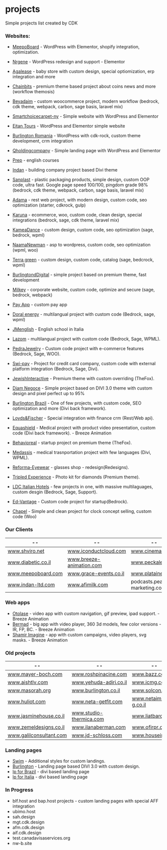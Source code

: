 # projects
Simple projects list created by CDK

### Websites:
* [MeepoBoard](https://www.meepoboard.com) - WordPress with Elementor, shopify integration, optimization.
* [Nrgene](https://www.nrgene.com) - WordPress redesign and support - Elementor
* [Agalease](https://www.agalease-baby.co.il) - baby store with custom design, special optiomization, erp integration and more
* [Chainbits](https://www.chainbits.com) - premium theme based project about coins news and more (workflow themosis)
* [Beyadaim](https://www.beyadaim.com) - custom woocommerce project, modern workflow (bedrock, cdk theme, webpack, carbon, sage basis, laravel mix)
* [Smartchoicecarpet-ny](https://www.smartchoicecarpet-ny.com) - Simple website with WordPress and Elementor

* [Eitan Tours](https://eitan.tours) - WordPress and Elementor simple website
* [Burlington Romania](https://www.burlingtonenglish.ro) - WordPress with cdk-rock, custom theme development, crm integration
* [Qholdingcompany](https://qmd.qholdingcompany.com) - Simple landing page with WordPress and Elementor
* [Prep](https://www.prep.co.il) - english courses
* [Indan](http://ind.cdk.co.il) - building company project based Divi theme
* [Sanplast](https://www.sanplast.co.il/) - plastic packaging products, simple design, custom OOP code, ultra fast. Google page speed 100/100, pingdom grade 98% (bedrock, cdk theme, webpack, carbon, sage basis, laravel mix)
* [Adama](https://www.adamaltd.co.il) - rest web project, with modern design, custom code, seo optimization (starter, cdkrock, gulp)
* [Karuna](https://www.karuna.co.il) - ecommerce, woo, custom code, clean design, special integrations (bedrock, sage, cdk theme, laravel mix)
* [KameaDance](https://www.kameadance.com) - custom design, custom code, seo optimization (sage, bedrock, wpml)
* [NaamaNewman](https://www.naamanewman.co.il) - asp to wordpress, custom code, seo optimization (wpml, woo)
* [Terra green](http://www.terragreenmed.com) - custom design, custom code, catalog (sage, bedcrock, wpml)
* [BurlingtondDigital](http://www.burlingtondigital.com) - simple project based on premium theme, fast development
* [Milkey](https://www.milkey.co.ke/) - corporate website, custom code, optimize and secure (sage, bedrock, webpack)
* [Pay App](https://pay.itscanadatime.com) - custom pay app
* [Doral energy](http://doral-energy.com) - multilangual project with custom code (Bedrock, sage, wpml)
* [JMenglish](https://www.jmenglish.it) - English school in Italia
* [Lazom](http://www.lazrom.com) - multilangual project with custom code (Bedrock, Sage, WPML).
* [PedraJewelry](http://pedrajewelry.co.il) - Custom code project with e-commerce features (Bedrock, Sage, WOO).
* [Swi-pay](https://www.swi-pay.com) - Project for credit card company, custom code with external platform integration (Bedrock, Sage, Divi).
* [JewishInteractive](http://jewishinteractive.org) - Premium theme with custom overriding (TheFox).
* [Diam Negoce](https://www.diam-negoce.com) - Simple project based on DIVI 3.0 theme with custom design and pixel perfect up to 95%
* [Burlington Brazil](https://www.institutomindset.com.br) - One of few projects, with custom code, SEO optimization and more (Divi back framework).
* [Loyds&Fischer](https://www.lloyds-and-fischer.com) - Special integration with finance crm (Rest/Web api).
* [Equashield](http://www.equashield.com) - Medical project with product video presentation, custom code (Divi back framework). - Breeze Animation
* [Behavioreal](http://www.behavioreal.com) - startup project on premium theme (TheFox).
* [Medassis](http://medassis.org) - medical trasnportation project with few languages (Divi, WPML).
* [Reforma-Eyewear](http://reforma-eyewear.com) - glasses shop - redesign(Redesigns).
* [Tripled Experience](http://tripled-experience.com) - Photo kit for diamonds (Premium theme).
* [LDC Italian Hotels](http://www.ldcitalianhotels.com) - few projects in one, with massive multilaguages, custom desgin (Bedrock, Sage, Support).
* [Ed-Vantage](http://ed-vantage.co/) - Custom code project for startup(Bedrock).
* [Chapel](http://dev.chapel.se) - Simple and clean project for clock concept selling, custom code (Woo)

### Our Clients
--  |  -- | --  |  --
--- | --- | --- | ---
www.shviro.net            | www.iconductcloud.com       | www.cinemall.co.il                | www.tag.org.il
www.diabetic.co.il        | www.breeze-animation.com    | www.peckale.com                   | www.bookkeepers.org.il
www.meepoboard.com        | www.grace-events.co.il      | www.plataine.com                  | www.qaviton.com
www.indan-ltd.com         | www.afimilk.com             | podcasts.peaches-marketing.com    | www.cloudonix.io

### Web apps
* [Otolase](http://otolase.breeze-animation.com/video-app/otolase/) - video app with custom navigation, gif preview, ipad support. - Breeze Animation
* [Bermad](http://fp.bermadsolutions.com) - big app with video player, 360 3d models, few color versions - IR, FP, BC. - Breeze Animation
* [Shamir Imagine](http://imagine.shamir.com) - app with custom campaigns, video players, svg masks. - Breeze Animation

### Old projects
--  |  -- | --  |  --
--- | --- | --- | ---
www.mayer-boch.com      | www.roshpinacine.com    | www.bazz.co         | www.arazimhotel.co.il
www.aishtlv.com         | www.yehuda-adiri.co.il  | www.icmg.co.il      | www.rop.co.il
www.masorah.org         | www.burlington.co.il    | www.solcon.co.il    | www.ez-4u.co.il
www.huliot.com          | www.neta-getfit.com     | www.netaim-g.co.il  | www.monfort.co.il
www.jasminehouse.co.il  | www.studio-thermica.com | www.liatbaroz.co.il | www.dortal-nadlan.co.il
www.zemeldesigns.co.il  | www.ilanaberman.com     | www.ofirpr.co.il    | www.almi.co.il
www.galilconsultant.com | www.jd-schloss.com      | www.housein.co.il   | www.freestyle1.co.il

### Landing pages
* [Swim](https://lp.ti-swim.co.il/) - Additional styles for custom landings.
* [Burlington](https://lp.burlingtonenglish.co.il/) - Landing page based DIVI 3.0 with custom design.
* [lp for Brazil](http://lp.institutomindset.com.br) - divi based landing page
* [lp for Italia](http://lp.jmenglish.it) - divi based landing page

### In Progress
* blf.host and bap.host projects - custom landing pages with special AFF integration
* ubimo.host
* sah.design
* mgt.cdk.design
* afm.cdk.design
* aif.cdk.design
* test.canadavisaservices.org
* nw-b.site
